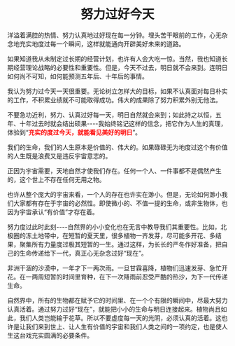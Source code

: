 <h1 align=center>努力过好今天</h1>

洋溢着满腔的热情、努力认真地过好现在每一分钟。埋头苦干眼前的工作，心无杂念地充实地度过每一个瞬间，这样就能通向开辟美好未来的道路。

如果知道我从未制定过长期的经营计划，也许有人会大吃一惊。当然，我也知道长期经营理论战略的必要性和重要性。但是，今天不过去，明日就不会来到。连明日如何尚不可知，如何能预测五年后、十年后的事情。

我认为努力过今天一天很重要。无论树立怎样大的目标，如果不认真面对每日朴实的工作，不积累业绩就不可能取得成功。伟大的成果除了努力积累外别无他法。

不要急功近利，努力、认真过好每一天，明日自然就会来到；如此持之以恒，五年、十年过去时就会结出硕果----我始终铭记这样的信念，把它作为人生的真理，体验到“<font color=red>**充实的度过今天，就能看见美好的明日**</font>”。

我们的生命，我们的人生原本是价值的、伟大的。如果碌碌无为地度过这个有价值的人生既是浪费又是违反宇宙意志的。

正因为宇宙需要，天地自然才使我们存在。任何一个人、一件事都不是偶然产生的，这个世上不存在任何无用之物。

也许从整个庞大的宇宙来看，一个人的存在也许实在渺小。但是，无论如何渺小我们大家都有存在于宇宙的必然性。即使微小的、不值一提的生命，或非生物体，也因为宇宙承认“有价值”才存在着。

努力度过此时此刻----自然界的小小变化也在无言中教导我们其重要性。比如，北极圈的冻土地带中，在短暂的夏天里，很多植物一齐发芽，尽可能多开花、多结果，聚集所有力量度过极其短暂的一生。通过这样，为长长的严冬作好准备，把自己的生命传递给下一代，真正心无杂念过好“现在”。

非洲干涸的沙漠中，一年才下一两次雨。一旦甘霖喜降，植物们迅速发芽、急忙开花。在一两周短暂的时间里育种，在下一次降雨前忍受严酷的热沙，为下一代传递生命。

自然界中，所有的生物都在赋予它的时间里、在一个个有限的瞬间中，尽最大努力认真活着。通过努力过好“现在”，就能把小小的生命与明日连接起来。植物尚且如此，我们人类岂能输于花草。所以不要虚度每一天的光阴，必须认真的活着。这也许是让我们来到世上、让人生有价值的宇宙和我们人类之间的一项约定，也是使人生这台戏充实圆满的必要条件。


